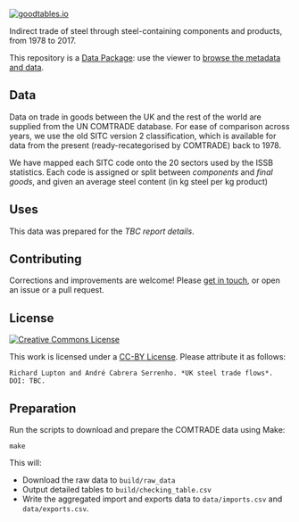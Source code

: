 [![goodtables.io](https://goodtables.io/badge/github/ricklupton/uk-steel-trade.svg)](https://goodtables.io/github/ricklupton/uk-steel-trade)

Indirect trade of steel through steel-containing components and products, from
1978 to 2017.

This repository is a [Data Package](https://frictionlessdata.io/data-packages/):
use the viewer to [browse the metadata and
data](https://data.okfn.org/tools/view?url=https%3A%2F%2Fgithub.com%2Fricklupton%2Fuk-steel-trade).

## Data

Data on trade in goods between the UK and the rest of the world are supplied
from the UN COMTRADE database. For ease of comparison across years, we use the
old SITC version 2 classification, which is available for data from the present
(ready-recategorised by COMTRADE) back to 1978.

We have mapped each SITC code onto the 20 sectors used by the ISSB statistics.
Each code is assigned or split between *components* and *final goods*, and given
an average steel content (in kg steel per kg product)

## Uses

This data was prepared for the *TBC report details*.

## Contributing

Corrections and improvements are welcome! Please [get in
touch](https://ricklupton.name), or open an issue or a pull request.

## License

[![Creative Commons License](https://i.creativecommons.org/l/by/3.0/88x31.png)](http://creativecommons.org/licenses/by/3.0)

This work is licensed under a [CC-BY
License](http://creativecommons.org/licenses/by/3.0/). Please attribute it as follows:

```
Richard Lupton and André Cabrera Serrenho. *UK steel trade flows*. DOI: TBC.
```

## Preparation

Run the scripts to download and prepare the COMTRADE data using Make:

```
make
```

This will:
- Download the raw data to `build/raw_data`
- Output detailed tables to `build/checking_table.csv`
- Write the aggregated import and exports data to `data/imports.csv` and
  `data/exports.csv`.
